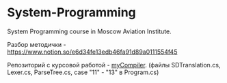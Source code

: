 # System-Programming
System Programming course in Moscow Aviation Institute.

Разбор методички - https://www.notion.so/e6d34fe13edb46fa91d89a0111554f45

Репозиторий с курсовой работой - [myCompiler](https://github.com/iktovr/myCompiler). (файлы SDTranslation.cs, Lexer.cs, ParseTree.cs, case "11" - "13" в Program.cs)